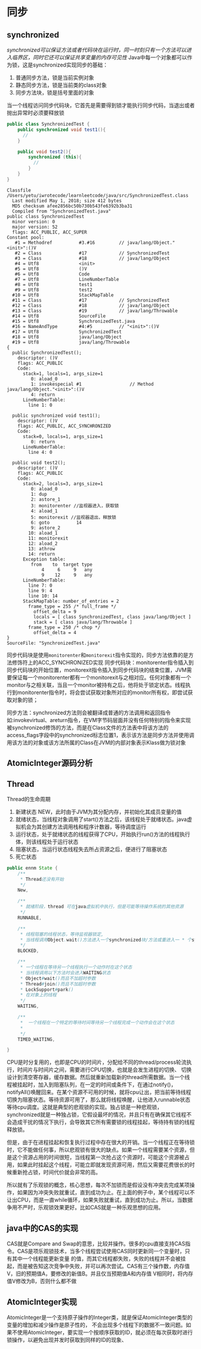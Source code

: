 # 同步

## synchronized

*synchronized可以保证方法或者代码块在运行时，同一时刻只有一个方法可以进入临界区，同时它还可以保证共享变量的内存可见性*
Java中每一个对象都可以作为锁，这是synchronized实现同步的基础：

1. 普通同步方法，锁是当前实例对象
2. 静态同步方法，锁是当前类的class对象
3. 同步方法块，锁是括号里面的对象

当一个线程访问同步代码块，它首先是需要得到锁才能执行同步代码，当退出或者抛出异常时必须要释放锁

```java
public class SynchronizedTest {
    public synchronized void test1(){
      //
    }

    public void test2(){
        synchronized (this){
          //
        }
    }
}
```

```text
Classfile /Users/yetu/iwrotecode/learnleetcode/java/src/SynchronizedTest.class
  Last modified May 1, 2018; size 412 bytes
  MD5 checksum afee2856bc50b730b543fe6392b3ba31
  Compiled from "SynchronizedTest.java"
public class SynchronizedTest
  minor version: 0
  major version: 52
  flags: ACC_PUBLIC, ACC_SUPER
Constant pool:
   #1 = Methodref          #3.#16         // java/lang/Object."<init>":()V
   #2 = Class              #17            // SynchronizedTest
   #3 = Class              #18            // java/lang/Object
   #4 = Utf8               <init>
   #5 = Utf8               ()V
   #6 = Utf8               Code
   #7 = Utf8               LineNumberTable
   #8 = Utf8               test1
   #9 = Utf8               test2
  #10 = Utf8               StackMapTable
  #11 = Class              #17            // SynchronizedTest
  #12 = Class              #18            // java/lang/Object
  #13 = Class              #19            // java/lang/Throwable
  #14 = Utf8               SourceFile
  #15 = Utf8               SynchronizedTest.java
  #16 = NameAndType        #4:#5          // "<init>":()V
  #17 = Utf8               SynchronizedTest
  #18 = Utf8               java/lang/Object
  #19 = Utf8               java/lang/Throwable
{
  public SynchronizedTest();
    descriptor: ()V
    flags: ACC_PUBLIC
    Code:
      stack=1, locals=1, args_size=1
         0: aload_0
         1: invokespecial #1                  // Method java/lang/Object."<init>":()V
         4: return
      LineNumberTable:
        line 1: 0

  public synchronized void test1();
    descriptor: ()V
    flags: ACC_PUBLIC, ACC_SYNCHRONIZED
    Code:
      stack=0, locals=1, args_size=1
         0: return
      LineNumberTable:
        line 4: 0

  public void test2();
    descriptor: ()V
    flags: ACC_PUBLIC
    Code:
      stack=2, locals=3, args_size=1
         0: aload_0
         1: dup
         2: astore_1
         3: monitorenter //监视器进入，获取锁
         4: aload_1
         5: monitorexit //监视器退出，释放锁
         6: goto          14
         9: astore_2
        10: aload_1
        11: monitorexit
        12: aload_2
        13: athrow
        14: return
      Exception table:
         from    to  target type
             4     6     9   any
             9    12     9   any
      LineNumberTable:
        line 7: 0
        line 9: 4
        line 10: 14
      StackMapTable: number_of_entries = 2
        frame_type = 255 /* full_frame */
          offset_delta = 9
          locals = [ class SynchronizedTest, class java/lang/Object ]
          stack = [ class java/lang/Throwable ]
        frame_type = 250 /* chop */
          offset_delta = 4
}
SourceFile: "SynchronizedTest.java"

```

同步代码块是使用`monitorenter`和`monitorexit`指令实现的，同步方法依靠的是方法修饰符上的ACC_SYNCHRONIZED实现
同步代码块：monitorenter指令插入到同步代码块的开始位置，monitorexit指令插入到同步代码块的结束位置，JVM需要保证每一个monitorenter都有一个monitorexit与之相对应。任何对象都有一个monitor与之相关联，当且一个monitor被持有之后，他将处于锁定状态。线程执行到monitorenter指令时，将会尝试获取对象所对应的monitor所有权，即尝试获取对象的锁；

同步方法：synchronized方法则会被翻译成普通的方法调用和返回指令如:invokevirtual、areturn指令，在VM字节码层面并没有任何特别的指令来实现被synchronized修饰的方法，而是在Class文件的方法表中将该方法的access_flags字段中的synchronized标志位置1，表示该方法是同步方法并使用调用该方法的对象或该方法所属的Class在JVM的内部对象表示Klass做为锁对象

## AtomicInteger源码分析

## Thread

Thread的生命周期

1. 新建状态 NEW，此时由于JVM为其分配内存，并初始化其成员变量的值
2. 就绪状态，当线程对象调用了start()方法之后，该线程处于就绪状态。java虚拟机会为其创建方法调用栈和程序计数器，等待调度运行
3. 运行状态，处于就绪状态的线程获得了CPU，开始执行run()方法的线程执行体，则该线程处于运行状态
4. 阻塞状态，当运行状态线程失去所占资源之后，便进行了阻塞状态
5. 死亡状态

```java
public ennm State {
    /**
     * Thread还没有开始
     */
    New,

    /**
     * 就绪阶段，thread 可在java虚拟机中执行，但是可能等待操作系统的其他资源
     */
    RUNNABLE,

    /**
     * 线程阻塞的线程状态，等待监视器锁定,
     * 当线程调用Object.wait()方法进入一个synchronized块/方法或重进入一 * 个synchronized锁/方法时等待获取monitor锁
     */
    BLOCKED,

    /**
     * 一个线程在等待另一个线程执行一个动作时在这个状态
     * 当线程调用以下方法时会进入WAITING状态
     * Object#wait()而且不加超时参数
     * Thread#join()而且不加超时参数
     * LockSupport#park()
     * 在对象上的线程
     */
    WAITING,

    /**
     *  一个线程在一个特定的等待时间等待另一个线程完成一个动作会在这个状态
     * 
     */
    TIMED_WAITING,

}
```

CPU是时分复用的，也即是CPU的时间片，分配给不同的thread/process轮流执行，时间片与时间片之间，需要进行CPU切换，也就是会发生进程的切换、
切换设计到清空寄存器，缓存数据。然后就重新加载新的thread所需数据。当一个线程被挂起时，加入到阻塞队列，在一定的时间或条件下，在通过notify()，notifyAll()唤醒回来。在某个资源不可用的时候，就将cpu让出，把当前等待线程切换为阻塞状态。等待资源可用了，那么就将线程唤醒，让他进入runnable状态等待cpu调度。这就是典型的悲观锁的实现。独占锁是一种悲观锁，synchronized就是一种独占锁，它假设最坏的情况，并且只有在确保其它线程不会造成干扰的情况下执行，会导致其它所有需要锁的线程挂起，等待持有锁的线程释放锁。

但是，由于在进程挂起和恢复执行过程中存在很大的开销。当一个线程正在等待锁时，它不能做任何事，所以悲观锁有很大的缺点。如果一个线程需要某个资源，但是这个资源占用的时间很短，当线程第一次抢占这个资源时，可能这个资源被占用，如果此时挂起这个线程，可能立即就发现资源可用，然后又需要花费很长的时候重新抢占锁，时间代价就会非常的高。

所以就有了乐观锁的概念，核心思想，每次不加锁而是假设没有冲突去完成某项操作，如果因为冲突失败就重试，直到成功为止。在上面的例子中，某个线程可以不让出CPU，而是一直while循环，如果失败就重试，直到成功为止。所以，当数据争用不严时，乐观锁效果更好。比如CAS就是一种乐观思想的应用。

## java中的CAS的实现

CAS就是Compare and Swap的意思，比较并操作。很多的cpu直接支持CAS指令。CAS是项乐观锁技术，当多个线程尝试使用CAS同时更新同一个变量时，只有其中一个线程能更新变量
的值，而其它线程都失败，失败的线程并不会被挂起，而是被告知这次竞争中失败，并可以再次尝试。CAS有三个操作数，内存值V，旧的预期值A，要修改的新值B。并且仅当预期值A和内存值
V相同时，将内存值V修改为B，否则什么都不做

## AtomicInteger实现

AtomicInteger是一个支持原子操作的Integer类，就是保证AtomicInteger类型的变量的增加和减少操作是原子性的，
不会出现多个线程下的数据不一致问题。如果不使用AtomicInteger，要实现一个按顺序获取的ID，就必须在每次获取时进行锁操作，以避免出现并发时获取到同样的ID的现象、
